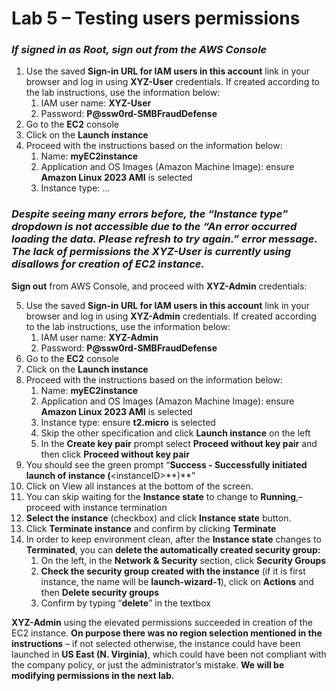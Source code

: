 # Lab 5 – Testing users permissions

### *If signed in as Root, sign out from the AWS Console*

1.  Use the saved **Sign-in URL for IAM users in this account** link in your browser and log in using **XYZ-User** credentials. If created according to the lab instructions, use the information below:
    1.  IAM user name: **XYZ-User**
    2.  Password: **P@ssw0rd-SMBFraudDefense**
2.  Go to the **EC2** console
3.  Click on the **Launch instance**
4.  Proceed with the instructions based on the information below:
    1.  Name: **myEC2instance**
    2.  Application and OS Images (Amazon Machine Image): ensure **Amazon Linux 2023 AMI** is selected
    3.  Instance type: …

### *Despite seeing many errors before, the “Instance type” dropdown is not accessible due to the “An error occurred loading the data. Please refresh to try again.” error message. The lack of permissions the XYZ-User is currently using disallows for creation of EC2 instance.*

**Sign out** from AWS Console, and proceed with **XYZ-Admin** credentials:

5.  Use the saved **Sign-in URL for IAM users in this account** link in your browser and log in using **XYZ-Admin** credentials. If created according to the lab instructions, use the information below:
    1.  IAM user name: **XYZ-Admin**
    2.  Password: **P@ssw0rd-SMBFraudDefense**
6.  Go to the **EC2** console
7.  Click on the **Launch instance**
8.  Proceed with the instructions based on the information below:
    1.  Name: **myEC2instance**
    2.  Application and OS Images (Amazon Machine Image): ensure **Amazon Linux 2023 AMI** is selected
    3.  Instance type: ensure **t2.micro** is selected
    4.  Skip the other specification and click **Launch instance** on the left
    5.  In the **Create key pair** prompt select **Proceed without key pair** and then click **Proceed without key pair**
9.  You should see the green prompt “**Success - Successfully initiated launch of instance (**\<instanceID\>\*\*)\*\*”
10.  Click on View all instances at the bottom of the screen.
11.  You can skip waiting for the **Instance state** to change to **Running**,– proceed with instance termination
12.  **Select the instance** (checkbox) and click **Instance state** button.
13.  Click **Terminate instance** and confirm by clicking **Terminate**
14. In order to keep environment clean, after the **Instance state** changes to **Terminated**, you can **delete the automatically created security group:**
    1.  On the left, in the **Network & Security** section, click **Security Groups**
    2.  **Check the security group created with the instance** (if it is first instance, the name will be **launch-wizard-1**), click on **Actions** and then **Delete security groups**
    3.  Confirm by typing “**delete**” in the textbox

**XYZ-Admin** using the elevated permissions succeeded in creation of the EC2 instance. **On purpose there was no region selection mentioned in the instructions** – if not selected otherwise, the instance could have been launched in **US East (N. Virginia)**, which could have been not compliant with the company policy, or just the administrator’s mistake. **We will be modifying permissions in the next lab.**
